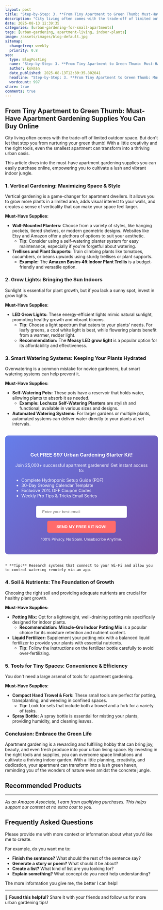 ```yaml
---
layout: post
title: "Step-by-Step: 3. **From Tiny Apartment to Green Thumb: Must-Have Apartment Gardening Supplies You Can Buy Online** (Emphasizes apartment gardening supplies online and provides a shopping focus) (2025)"
description: "City living often comes with the trade-off of limited outdoor space. But don't let that stop you from nurturing your green thumb! With a little creativity and t..."
date: 2025-08-13 12:39:35 
categories: [urban-gardening-for-small-apartments]
tags: [urban-gardening, apartment-living, indoor-plants]
image: /assets/images/blog-default.jpg
sitemap:
  changefreq: weekly
  priority: 0.8
seo:
  type: BlogPosting
  name: "Step-by-Step: 3. **From Tiny Apartment to Green Thumb: Must-Have Apartment Gardening Supplies You Can Buy Online** (Emphasizes apartment gardening supplies online and provides a shopping focus) (2025)"
  author: kokman
  date_published: 2025-08-13T12:39:35.802041
  headline: "Step-by-Step: 3. **From Tiny Apartment to Green Thumb: Must-Have Apartment Gardening Supplies You Can Buy Online** (Emphasizes apartment gardening supplies online and provides a shopping focus) (2025)"
  wordcount: 997
share: true
comments: true
---
```


## From Tiny Apartment to Green Thumb: Must-Have Apartment Gardening Supplies You Can Buy Online

City living often comes with the trade-off of limited outdoor space. But don't let that stop you from nurturing your green thumb! With a little creativity and the right tools, even the smallest apartment can transform into a thriving urban oasis. 

This article dives into the must-have apartment gardening supplies you can easily purchase online, empowering you to cultivate a lush and vibrant indoor jungle.

### 1. **Vertical Gardening: Maximizing Space & Style**

Vertical gardening is a game-changer for apartment dwellers. It allows you to grow more plants in a limited area, adds visual interest to your walls, and creates a sense of verticality that can make your space feel larger. 

**Must-Have Supplies:**

* **Wall-Mounted Planters:** Choose from a variety of styles, like hanging pockets, tiered shelves, or modern geometric designs. Websites like Etsy and Amazon offer a plethora of options to suit your aesthetic. 
    * **Tip:** Consider using a self-watering planter system for easy maintenance, especially if you're forgetful about watering.
* **Trellises and Plant Supports:** Train climbing plants like tomatoes, cucumbers, or beans upwards using sturdy trellises or plant supports. 
    * **Example:** The **Amazon Basics 4ft Indoor Plant Trellis** is a budget-friendly and versatile option.

### 2. **Grow Lights: Bringing the Sun Indoors**

Sunlight is essential for plant growth, but if you lack a sunny spot, invest in grow lights. 

**Must-Have Supplies:**

* **LED Grow Lights:** These energy-efficient lights mimic natural sunlight, promoting healthy growth and vibrant blooms. 
    * **Tip:** Choose a light spectrum that caters to your plants' needs. For leafy greens, a cool white light is best, while flowering plants benefit from a warmer, redder light.
    * **Recommendation:** The **Measy LED grow light** is a popular option for its affordability and effectiveness.

### 3. **Smart Watering Systems: Keeping Your Plants Hydrated**

Overwatering is a common mistake for novice gardeners, but smart watering systems can help prevent it. 

**Must-Have Supplies:**

* **Self-Watering Pots:** These pots have a reservoir that holds water, allowing plants to absorb it as needed.
    * **Example:** **Lechuza Self-Watering Planters** are stylish and functional, available in various sizes and designs.
* **Automated Watering Systems:** For larger gardens or multiple plants, automated systems can deliver water directly to your plants at set intervals. 

<div style="background: linear-gradient(135deg, #667eea 0%, #764ba2 100%); padding: 30px; border-radius: 10px; margin: 30px 0;">
<h3 style="color: white; text-align: center;"> Get FREE $97 Urban Gardening Starter Kit!</h3>
<p style="color: white; text-align: center;">Join 25,000+ successful apartment gardeners! Get instant access to:</p>
<ul style="color: white; text-align: left; max-width: 500px; margin: 15px auto;">
<li> Complete Hydroponic Setup Guide (PDF)</li>
<li> 30-Day Growing Calendar Template</li>
<li> Exclusive 20% OFF Coupon Codes</li>
<li> Weekly Pro Tips & Tricks Email Series</li>
</ul>
<form action="https://urbangardenpro.us1.list-manage.com/subscribe/post?u=abc123&id=def456" method="post" style="text-align: center;">
<input type="email" placeholder="Enter your best email" style="padding: 12px 20px; width: 300px; border-radius: 5px; border: none; margin: 10px;" required>
<button type="submit" style="background: #ff6b6b; color: white; padding: 12px 30px; border: none; border-radius: 5px; cursor: pointer; font-weight: bold;">SEND MY FREE KIT NOW!</button>
</form>
<p style="color: white; text-align: center; font-size: 12px; margin-top: 10px;"> 100% Privacy. No Spam. Unsubscribe Anytime.</p>
</div>
    
    * **Tip:** Research systems that connect to your Wi-Fi and allow you to control watering remotely via an app. 

### 4. **Soil & Nutrients: The Foundation of Growth**

Choosing the right soil and providing adequate nutrients are crucial for healthy plant growth. 

**Must-Have Supplies:**

* **Potting Mix:** Opt for a lightweight, well-draining potting mix specifically designed for indoor plants. 
    * **Recommendation:** **Miracle-Gro Indoor Potting Mix** is a popular choice for its moisture retention and nutrient content.
* **Liquid Fertilizer:** Supplement your potting mix with a balanced liquid fertilizer to provide your plants with essential nutrients. 
    * **Tip:** Follow the instructions on the fertilizer bottle carefully to avoid over-fertilizing.


### 5. **Tools for Tiny Spaces: Convenience & Efficiency**

You don't need a large arsenal of tools for apartment gardening. 

**Must-Have Supplies:**

* **Compact Hand Trowel & Fork:** These small tools are perfect for potting, transplanting, and weeding in confined spaces.
    * **Tip:** Look for sets that include both a trowel and a fork for a variety of tasks.
* **Spray Bottle:**  A spray bottle is essential for misting your plants, providing humidity, and cleaning leaves.

### Conclusion:  Embrace the Green Life

Apartment gardening is a rewarding and fulfilling hobby that can bring joy, beauty, and even fresh produce into your urban living space. By investing in the right tools and supplies, you can overcome space limitations and cultivate a thriving indoor garden.  With a little planning, creativity, and dedication, your apartment can transform into a lush green haven, reminding you of the wonders of nature even amidst the concrete jungle.

## Recommended Products



---
*As an Amazon Associate, I earn from qualifying purchases. This helps support our content at no extra cost to you.*



## Frequently Asked Questions

Please provide me with more context or information about what you'd like me to create. 

For example, do you want me to:

* **Finish the sentence?**  What should the rest of the sentence say?  
* **Generate a story or poem?** What should it be about? 
* **Create a list?** What kind of list are you looking for?
* **Explain something?** What concept do you need help understanding?



The more information you give me, the better I can help!

<script type="application/ld+json">
{
  "@context": "https://schema.org",
  "@type": "BlogPosting",
  "headline": "Step-by-Step: 3. **From Tiny Apartment to Green Thumb: Must-Have Apartment Gardening Supplies You Can Buy Online** (Emphasizes apartment gardening supplies online and provides a shopping focus) (2025)",
  "author": {
    "@type": "Person",
    "name": "kokman"
  },
  "datePublished": "2025-08-13T12:39:35.802041",
  "dateModified": "2025-08-13T12:39:35.802041",
  "publisher": {
    "@type": "Organization",
    "name": "Urban Garden Pro",
    "url": "https://kokman168.github.io/urban-garden-blog"
  },
  "wordCount": 884,
  "articleBody": "## From Tiny Apartment to Green Thumb: Must-Have Apartment Gardening Supplies You Can Buy Online\n\nCity living often comes with the trade-off of limited outdoor space. But don't let that stop you from ..."
}
</script>


---

🚀 **Found this helpful?** Share it with your friends and follow us for more urban gardening tips!

